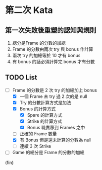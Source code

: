 # 第二次 Kata

## 第一次失敗後重塑的認知與規則

1. 總分是Frame 的分數的加總
2. Frame 的分數由兩次 try 與 bonus 作計算
3. 兩次 try 的加總等於 10 才有 bonus
4. 有 bonus 的話必須計算完 bonus 才有分數

## TODO List

- [ ] Frame 的分數是 2 次 try 的加總加上 bonus
  - [x] 一個 Frame 未 try 過 2 次的是 null
  - [x] Try 的分數計算方式是加法
  - [x] Bonus 的計算方式
    - [x] Spare 的計算方式
    - [x] Strike 的計算方式
    - [x] Bonus 職責移到 Frames 之中
  - [ ] 正確的 Frame 數量
  - [x] 有 Bonus 但是還未計算的分數為 null
  - [ ] 連續 3 次 Strike
- [ ] Game 的總分是 Frame 的分數的加總

(fin)
